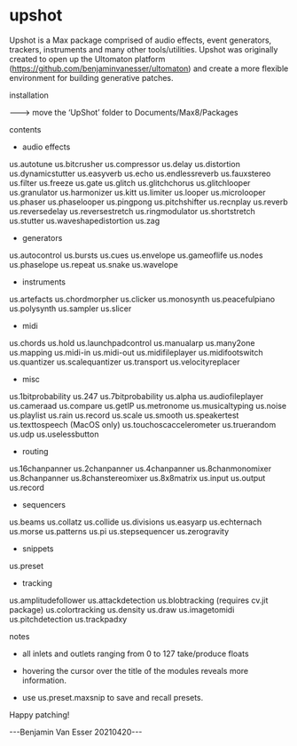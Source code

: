 # upshot

Upshot is a Max package comprised of audio effects, event generators, trackers, instruments and many other tools/utilities. Upshot was originally created to open up the Ultomaton platform (https://github.com/benjaminvanesser/ultomaton) and create a more flexible environment for building generative patches.

installation

---> move the ‘UpShot’ folder to Documents/Max8/Packages


contents

- audio effects

us.autotune
us.bitcrusher
us.compressor
us.delay
us.distortion
us.dynamicstutter
us.easyverb
us.echo
us.endlessreverb
us.fauxstereo
us.filter
us.freeze
us.gate
us.glitch
us.glitchchorus
us.glitchlooper
us.granulator
us.harmonizer
us.kitt
us.limiter
us.looper
us.microlooper
us.phaser
us.phaselooper
us.pingpong
us.pitchshifter
us.recnplay
us.reverb
us.reversedelay
us.reversestretch
us.ringmodulator
us.shortstretch
us.stutter
us.waveshapedistortion
us.zag

- generators

us.autocontrol
us.bursts
us.cues
us.envelope
us.gameoflife
us.nodes
us.phaselope
us.repeat
us.snake
us.wavelope

- instruments

us.artefacts
us.chordmorpher
us.clicker
us.monosynth
us.peacefulpiano
us.polysynth
us.sampler
us.slicer

- midi

us.chords
us.hold
us.launchpadcontrol
us.manualarp
us.many2one
us.mapping
us.midi-in
us.midi-out
us.midifileplayer
us.midifootswitch
us.quantizer
us.scalequantizer
us.transport
us.velocityreplacer

- misc

us.1bitprobability
us.247
us.7bitprobability
us.alpha
us.audiofileplayer
us.cameraad
us.compare
us.getIP
us.metronome
us.musicaltyping
us.noise
us.playlist
us.rain
us.record
us.scale
us.smooth
us.speakertest
us.texttospeech (MacOS only)
us.touchoscaccelerometer
us.truerandom
us.udp
us.uselessbutton

- routing

us.16chanpanner
us.2chanpanner
us.4chanpanner
us.8chanmonomixer
us.8chanpanner
us.8chanstereomixer
us.8x8matrix
us.input
us.output
us.record

- sequencers

us.beams
us.collatz
us.collide
us.divisions
us.easyarp
us.echternach
us.morse
us.patterns
us.pi
us.stepsequencer
us.zerogravity

- snippets

us.preset

- tracking

us.amplitudefollower
us.attackdetection
us.blobtracking (requires cv.jit package)
us.colortracking
us.density
us.draw
us.imagetomidi
us.pitchdetection
us.trackpadxy


notes

- all inlets and outlets ranging from 0 to 127 take/produce floats

- hovering the cursor over the title of the modules reveals more information.

- use us.preset.maxsnip to save and recall presets.


Happy patching!


---Benjamin Van Esser 20210420---
